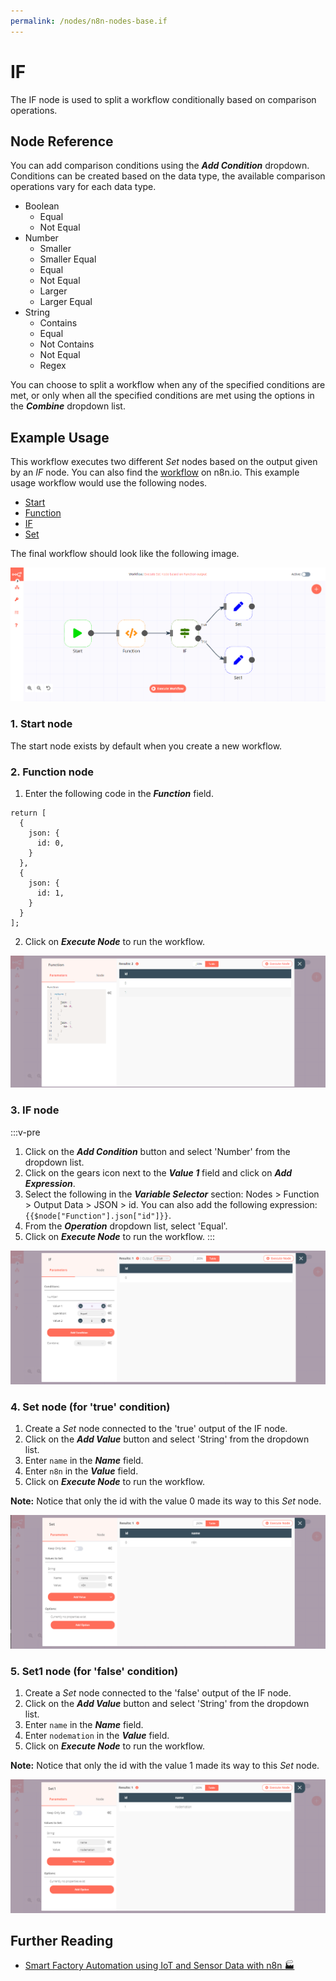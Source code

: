 ```yaml
---
permalink: /nodes/n8n-nodes-base.if
---
```


# IF

The IF node is used to split a workflow conditionally based on comparison operations.

## Node Reference

You can add comparison conditions using the ***Add Condition*** dropdown. Conditions can be created based on the data type, the available comparison operations vary for each data type.

- Boolean
	- Equal
	- Not Equal
- Number
	- Smaller
	- Smaller Equal
	- Equal
	- Not Equal
	- Larger
	- Larger Equal
- String
	- Contains
	- Equal
	- Not Contains
	- Not Equal
	- Regex

You can choose to split a workflow when any of the specified conditions are met, or only when all the specified conditions are met using the options in the ***Combine*** dropdown list.


## Example Usage

This workflow executes two different *Set* nodes based on the output given by an *IF* node. You can also find the [workflow](https://n8n.io/workflows/581) on n8n.io. This example usage workflow would use the following nodes.
- [Start](../../core-nodes/Start/README.md)
- [Function](../../core-nodes/Function/README.md)
- [IF]()
- [Set](../../core-nodes/Set/README.md)


The final workflow should look like the following image.

![A workflow with the IF node](./workflow.png)

### 1. Start node

The start node exists by default when you create a new workflow.


### 2. Function node

1. Enter the following code in the ***Function*** field.
```
return [
  {
    json: {
      id: 0,
    }
  },
  {
    json: {
      id: 1,
    }
  }
];
```
2. Click on ***Execute Node*** to run the workflow.

![Using the Function node to send data to the IF node](./Function_node.png)


### 3. IF node

:::v-pre
1. Click on the ***Add Condition*** button and select 'Number' from the dropdown list.
2. Click on the gears icon next to the ***Value 1*** field and click on ***Add Expression***.
3. Select the following in the ***Variable Selector*** section: Nodes > Function > Output Data > JSON > id. You can also add the following expression: `{{$node["Function"].json["id"]}}`.
4. From the ***Operation*** dropdown list, select 'Equal'.
5. Click on ***Execute Node*** to run the workflow.
:::

![Using the IF node to conditionally execute based on the input](./IF_node.png)


### 4. Set node (for 'true' condition)

1. Create a *Set* node connected to the 'true' output of the IF node.
2. Click on the ***Add Value*** button and select 'String' from the dropdown list.
3. Enter `name` in the ***Name*** field.
4. Enter `n8n` in the ***Value*** field.
5. Click on ***Execute Node*** to run the workflow.

**Note:** Notice that only the id with the value 0 made its way to this *Set* node.

![Using the Set node to set a value when the condition is true](./Set_node.png)


### 5. Set1 node (for 'false' condition)

1. Create a *Set* node connected to the 'false' output of the IF node.
2. Click on the ***Add Value*** button and select 'String' from the dropdown list.
3. Enter `name` in the ***Name*** field.
4. Enter `nodemation` in the ***Value*** field.
5. Click on ***Execute Node*** to run the workflow.

**Note:** Notice that only the id with the value 1 made its way to this *Set* node.

![Using the Set node to set a value when the condition is false](./Set1_node.png)

## Further Reading

- [Smart Factory Automation using IoT and Sensor Data with n8n 🏭](https://medium.com/n8n-io/smart-factory-automation-using-iot-and-sensor-data-with-n8n-27675de9943b)
